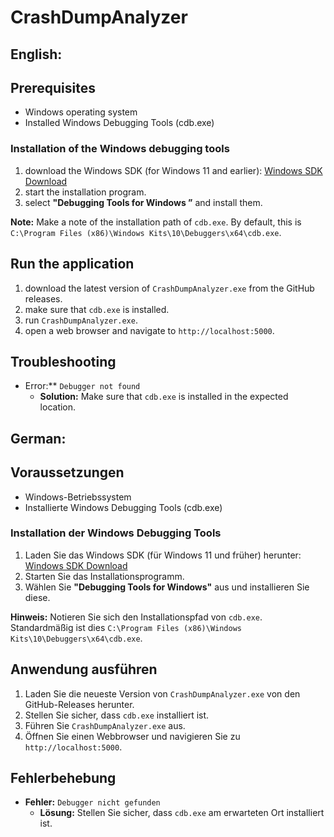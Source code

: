 # CrashDumpAnalyzer

## English:

## Prerequisites

- Windows operating system
- Installed Windows Debugging Tools (cdb.exe)

### Installation of the Windows debugging tools

1. download the Windows SDK (for Windows 11 and earlier): [Windows SDK Download](https://developer.microsoft.com/en-us/windows/downloads/windows-sdk/)
2. start the installation program.
3. select **"Debugging Tools for Windows ”** and install them.

**Note:** Make a note of the installation path of `cdb.exe`. By default, this is `C:\Program Files (x86)\Windows Kits\10\Debuggers\x64\cdb.exe`.

## Run the application

1. download the latest version of `CrashDumpAnalyzer.exe` from the GitHub releases.
2. make sure that `cdb.exe` is installed.
3. run `CrashDumpAnalyzer.exe`.
4. open a web browser and navigate to `http://localhost:5000`.

## Troubleshooting

- Error:** `Debugger not found`
  - **Solution:** Make sure that `cdb.exe` is installed in the expected location.


## German:

## Voraussetzungen

- Windows-Betriebssystem
- Installierte Windows Debugging Tools (cdb.exe)

### Installation der Windows Debugging Tools

1. Laden Sie das Windows SDK (für Windows 11 und früher) herunter: [Windows SDK Download](https://developer.microsoft.com/en-us/windows/downloads/windows-sdk/)
2. Starten Sie das Installationsprogramm.
3. Wählen Sie **"Debugging Tools for Windows"** aus und installieren Sie diese.

**Hinweis:** Notieren Sie sich den Installationspfad von `cdb.exe`. Standardmäßig ist dies `C:\Program Files (x86)\Windows Kits\10\Debuggers\x64\cdb.exe`.

## Anwendung ausführen

1. Laden Sie die neueste Version von `CrashDumpAnalyzer.exe` von den GitHub-Releases herunter.
2. Stellen Sie sicher, dass `cdb.exe` installiert ist.
3. Führen Sie `CrashDumpAnalyzer.exe` aus.
4. Öffnen Sie einen Webbrowser und navigieren Sie zu `http://localhost:5000`.

## Fehlerbehebung

- **Fehler:** `Debugger nicht gefunden`
  - **Lösung:** Stellen Sie sicher, dass `cdb.exe` am erwarteten Ort installiert ist.
